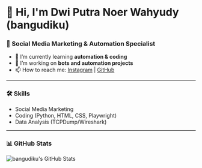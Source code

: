 # 👋 Hi, I'm Dwi Putra Noer Wahyudy (bangudiku)  
### 🚀 Social Media Marketing & Automation Specialist  

- 🌱 I’m currently learning **automation & coding**  
- 🔭 I’m working on **bots and automation projects**  
- 📫 How to reach me: [Instagram](https://instagram.com/dwiputra27) | [GitHub](https://github.com/bangudiku)  

---

### 🛠️ Skills
- Social Media Marketing  
- Coding (Python, HTML, CSS, Playwright)  
- Data Analysis (TCPDump/Wireshark)  

---

### 📊 GitHub Stats
![bangudiku's GitHub Stats](https://github-readme-stats.vercel.app/api?username=bangudiku&show_icons=true&theme=radical)
